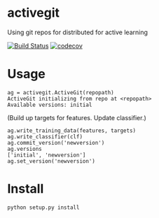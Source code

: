 
# activegit
Using git repos for distributed for active learning

[![Build Status](https://travis-ci.org/caseyjlaw/activegit.svg?branch=master)](https://travis-ci.org/caseyjlaw/activegit) [![codecov](https://codecov.io/gh/caseyjlaw/activegit/branch/master/graph/badge.svg)](https://codecov.io/gh/caseyjlaw/activegit)

# Usage
    ag = activegit.ActiveGit(repopath)
    ActiveGit initializing from repo at <repopath>
    Available versions: initial

(Build up targets for features. Update classifier.)

    ag.write_training_data(features, targets)
    ag.write_classifier(clf)
    ag.commit_version('newversion')
    ag.versions
    ['initial', 'newversion']
    ag.set_version('newversion')

# Install
    python setup.py install
